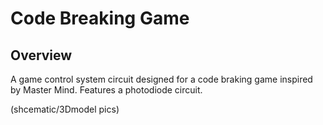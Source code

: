 # Code Breaking Game

## Overview
A game control system circuit designed for a code braking game inspired by Master Mind. Features a photodiode circuit.

(shcematic/3Dmodel pics)

